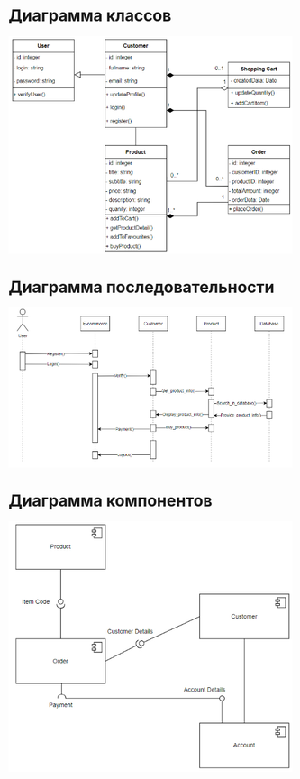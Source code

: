 # Диаграмма классов
![DiagramClass](https://github.com/fpmi-tp2023/labrabota10pr1-quantumquartet/blob/main/Diagrams/ClassDiagram.jpg?raw=true)

# Диаграмма последовательности
![DiagramSequence](https://github.com/fpmi-tp2023/labrabota10pr1-quantumquartet/blob/main/Diagrams/SequenceDiagram.png?raw=true)

# Диаграмма компонентов
![DiagramComp](https://github.com/fpmi-tp2023/labrabota10pr1-quantumquartet/blob/main/Diagrams/ComponentDiagram.jpg?raw=true)
